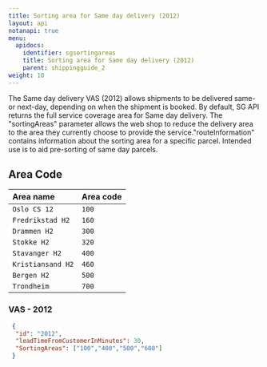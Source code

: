 ```yaml
---
title: Sorting area for Same day delivery (2012)
layout: api
notanapi: true
menu:
  apidocs:
    identifier: sgsortingareas
    title: Sorting area for Same day delivery (2012)
    parent: shippingguide_2
weight: 10
---
```

The Same day delivery VAS (2012) allows shipments to be delivered same- or next-day, depending on when the shipment is booked. By default, SG API returns the full service coverage area for Same day delivery. The "sortingAreas" parameter allows the web shop to reduce the delivery area to the area they currently choose to provide the service."routeInformation" contains information about the sorting area for a specific parcel. Intended use is to aid pre-sorting of same day parcels.

## Area Code
| Area name        | Area code | 
|:-----------------|:------------|
| `Oslo CS 12` | `100` |
| `Fredrikstad H2` | `160` |
| `Drammen H2` | `300` |
| `Stokke H2` | `320` |
| `Stavanger H2` | `400` |
| `Kristiansand H2` | `460` |
| `Bergen H2`| `500`|
| `Trondheim` | `700` |


###  VAS - 2012
```json
 {
  "id": "2012",
  "leadTimeFromCustomerInMinutes": 30,
  "SortingAreas": ["100","400","500","600"]
 }        
``` 
